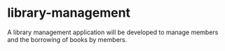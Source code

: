 # library-management
A library management application will be developed to manage members and the borrowing of books by members.
